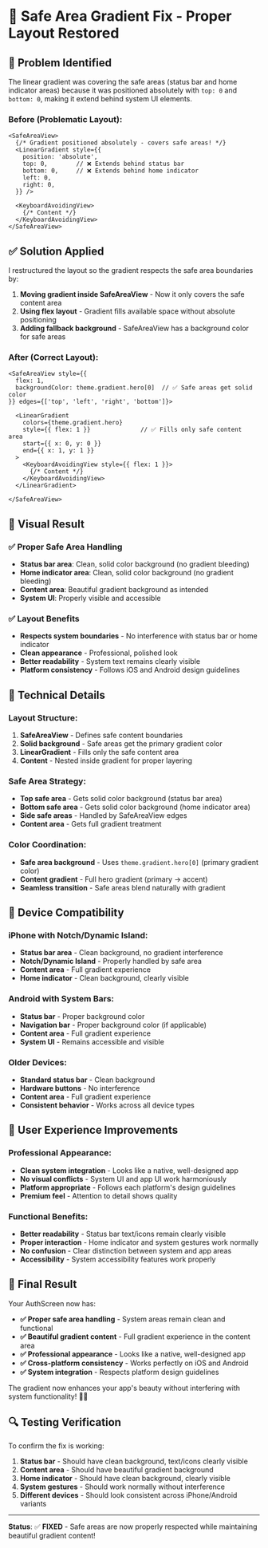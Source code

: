 # 🔧 Safe Area Gradient Fix - Proper Layout Restored

## 🎯 Problem Identified

The linear gradient was covering the safe areas (status bar and home indicator areas) because it was positioned absolutely with `top: 0` and `bottom: 0`, making it extend behind system UI elements.

### **Before (Problematic Layout):**
```tsx
<SafeAreaView>
  {/* Gradient positioned absolutely - covers safe areas! */}
  <LinearGradient style={{
    position: 'absolute',
    top: 0,        // ❌ Extends behind status bar
    bottom: 0,     // ❌ Extends behind home indicator
    left: 0,
    right: 0,
  }} />
  
  <KeyboardAvoidingView>
    {/* Content */}
  </KeyboardAvoidingView>
</SafeAreaView>
```

## ✅ Solution Applied

I restructured the layout so the gradient respects the safe area boundaries by:

1. **Moving gradient inside SafeAreaView** - Now it only covers the safe content area
2. **Using flex layout** - Gradient fills available space without absolute positioning
3. **Adding fallback background** - SafeAreaView has a background color for safe areas

### **After (Correct Layout):**
```tsx
<SafeAreaView style={{ 
  flex: 1, 
  backgroundColor: theme.gradient.hero[0]  // ✅ Safe areas get solid color
}} edges={['top', 'left', 'right', 'bottom']}>
  
  <LinearGradient
    colors={theme.gradient.hero}
    style={{ flex: 1 }}              // ✅ Fills only safe content area
    start={{ x: 0, y: 0 }}
    end={{ x: 1, y: 1 }}
  >
    <KeyboardAvoidingView style={{ flex: 1 }}>
      {/* Content */}
    </KeyboardAvoidingView>
  </LinearGradient>
  
</SafeAreaView>
```

## 🎨 Visual Result

### **✅ Proper Safe Area Handling**
- **Status bar area**: Clean, solid color background (no gradient bleeding)
- **Home indicator area**: Clean, solid color background (no gradient bleeding)
- **Content area**: Beautiful gradient background as intended
- **System UI**: Properly visible and accessible

### **✅ Layout Benefits**
- **Respects system boundaries** - No interference with status bar or home indicator
- **Clean appearance** - Professional, polished look
- **Better readability** - System text remains clearly visible
- **Platform consistency** - Follows iOS and Android design guidelines

## 🔧 Technical Details

### **Layout Structure:**
1. **SafeAreaView** - Defines safe content boundaries
2. **Solid background** - Safe areas get the primary gradient color
3. **LinearGradient** - Fills only the safe content area
4. **Content** - Nested inside gradient for proper layering

### **Safe Area Strategy:**
- **Top safe area** - Gets solid color background (status bar area)
- **Bottom safe area** - Gets solid color background (home indicator area)
- **Side safe areas** - Handled by SafeAreaView edges
- **Content area** - Gets full gradient treatment

### **Color Coordination:**
- **Safe area background** - Uses `theme.gradient.hero[0]` (primary gradient color)
- **Content gradient** - Full hero gradient (primary → accent)
- **Seamless transition** - Safe areas blend naturally with gradient

## 📱 Device Compatibility

### **iPhone with Notch/Dynamic Island:**
- **Status bar area** - Clean background, no gradient interference
- **Notch/Dynamic Island** - Properly handled by safe area
- **Content area** - Full gradient experience
- **Home indicator** - Clean background, clearly visible

### **Android with System Bars:**
- **Status bar** - Proper background color
- **Navigation bar** - Proper background color (if applicable)
- **Content area** - Full gradient experience
- **System UI** - Remains accessible and visible

### **Older Devices:**
- **Standard status bar** - Clean background
- **Hardware buttons** - No interference
- **Content area** - Full gradient experience
- **Consistent behavior** - Works across all device types

## 🎯 User Experience Improvements

### **Professional Appearance:**
- **Clean system integration** - Looks like a native, well-designed app
- **No visual conflicts** - System UI and app UI work harmoniously
- **Platform appropriate** - Follows each platform's design guidelines
- **Premium feel** - Attention to detail shows quality

### **Functional Benefits:**
- **Better readability** - Status bar text/icons remain clearly visible
- **Proper interaction** - Home indicator and system gestures work normally
- **No confusion** - Clear distinction between system and app areas
- **Accessibility** - System accessibility features work properly

## 🎉 Final Result

Your AuthScreen now has:

- **✅ Proper safe area handling** - System areas remain clean and functional
- **✅ Beautiful gradient content** - Full gradient experience in the content area
- **✅ Professional appearance** - Looks like a native, well-designed app
- **✅ Cross-platform consistency** - Works perfectly on iOS and Android
- **✅ System integration** - Respects platform design guidelines

The gradient now enhances your app's beauty without interfering with system functionality! 🎨✨

## 🔍 Testing Verification

To confirm the fix is working:

1. **Status bar** - Should have clean background, text/icons clearly visible
2. **Content area** - Should have beautiful gradient background
3. **Home indicator** - Should have clean background, clearly visible
4. **System gestures** - Should work normally without interference
5. **Different devices** - Should look consistent across iPhone/Android variants

---

**Status**: ✅ **FIXED** - Safe areas are now properly respected while maintaining beautiful gradient content!
